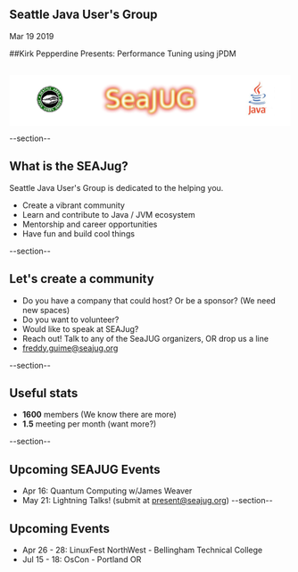 ## Seattle Java User's Group

Mar 19 2019


##Kirk Pepperdine Presents: Performance Tuning using jPDM

<div style="background-color: white; margin-top: 30px;">
	<img src="images/seajug.png" style="border: none; box-shadow: none;"/>
</div>

--section--
## What is the SEAJug?
Seattle Java User's Group is dedicated to the helping you.

* Create a vibrant community 
* Learn and contribute to Java / JVM ecosystem
* Mentorship and career opportunities
* Have fun and build cool things

--section--

## Let's create a community

 * Do you have a company that could host? Or be a sponsor? (We need new spaces)
 * Do you want to volunteer?
 * Would like to speak at SEAJug?
 * Reach out! Talk to any of the SeaJUG organizers, OR drop us a line 
 * freddy.guime@seajug.org

--section--

## Useful stats

* **1600** members (We know there are more)
* **1.5** meeting per month (want more?)

--section--

## Upcoming SEAJUG Events
* Apr 16: Quantum Computing w/James Weaver
* May 21: Lightning Talks! (submit at present@seajug.org)
--section--

## Upcoming Events
* Apr 26 - 28: LinuxFest NorthWest - Bellingham Technical College
* Jul 15 - 18: OsCon - Portland OR
